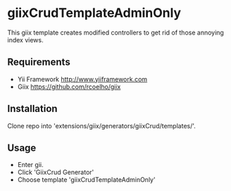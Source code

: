 giixCrudTemplateAdminOnly
=========================

This giix template creates modified controllers to get rid of those annoying index views.

Requirements
------------

* Yii Framework http://www.yiiframework.com
* Giix https://github.com/rcoelho/giix

Installation
------------

Clone repo into 'extensions/giix/generators/giixCrud/templates/'.

Usage
-----

* Enter gii.
* Click 'GiixCrud Generator'
* Choose template 'giixCrudTemplateAdminOnly'
